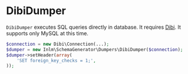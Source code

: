 
# DibiDumper

`DibiDumper` executes SQL queries directly in database. It requires [Dibi](https://dibiphp.com/). It supports only MySQL at this time.


```php
$connection = new Dibi\Connection(...);
$dumper = new Inlm\SchemaGenerator\Dumpers\DibiDumper($connection);
$dumper->setHeader(array(
	'SET foreign_key_checks = 1;',
));
```
